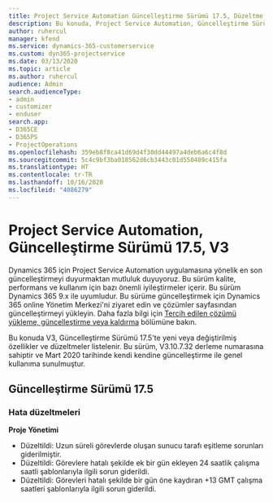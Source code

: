 ```yaml
---
title: Project Service Automation Güncelleştirme Sürümü 17.5, Düzeltme, V3'teki yenilikler veya değişiklikler
description: Bu konuda, Project Service Automation, Güncelleştirme Sürümü 17.5, V3'teki özellikler ve düzeltmeler listelenir.
author: ruhercul
manager: kfend
ms.service: dynamics-365-customerservice
ms.custom: dyn365-projectservice
ms.date: 03/13/2020
ms.topic: article
ms.author: ruhercul
audience: Admin
search.audienceType:
- admin
- customizer
- enduser
search.app:
- D365CE
- D365PS
- ProjectOperations
ms.openlocfilehash: 359eb8f8ca41d69d4f30dd44497a4deb6a6c4f8d
ms.sourcegitcommit: 5c4c9bf3ba018562d6cb3443c01d550489c415fa
ms.translationtype: HT
ms.contentlocale: tr-TR
ms.lasthandoff: 10/16/2020
ms.locfileid: "4086279"
---
```

# <a name="project-service-automation-update-release-175-v3"></a>Project Service Automation, Güncelleştirme Sürümü 17.5, V3

Dynamics 365 için Project Service Automation uygulamasına yönelik en son güncelleştirmeyi duyurmaktan mutluluk duyuyoruz. Bu sürüm kalite, performans ve kullanım için bazı önemli iyileştirmeler içerir.  Bu sürüm Dynamics 365 9.x ile uyumludur. Bu sürüme güncelleştirmek için Dynamics 365 online Yönetim Merkezi'ni ziyaret edin ve çözümler sayfasından güncelleştirmeyi yükleyin. Daha fazla bilgi için [Tercih edilen çözümü yükleme, güncelleştirme veya kaldırma](https://docs.microsoft.com/power-platform/admin/install-remove-preferred-solution) bölümüne bakın.

Bu konuda V3, Güncelleştirme Sürümü 17.5'te yeni veya değiştirilmiş özellikler ve düzeltmeler listelenir. Bu sürüm, V3.10.7.32 derleme numarasına sahiptir ve Mart 2020 tarihinde kendi kendine güncelleştirme ile genel kullanıma sunulmuştur.


## <a name="update-release-175"></a>Güncelleştirme Sürümü 17.5

### <a name="bug-fixes"></a>Hata düzeltmeleri


**Proje Yönetimi**

- Düzeltildi: Uzun süreli görevlerde oluşan sunucu tarafı eşitleme sorunları giderilmiştir.
- Düzeltildi: Görevlere hatalı şekilde ek bir gün ekleyen 24 saatlik çalışma saatli şablonlarıyla ilgili sorun giderildi.
- Düzeltildi: Görevleri hatalı şekilde bir gün öne kaydıran +13 GMT çalışma saatleri şablonlarıyla ilgili sorun giderildi.

